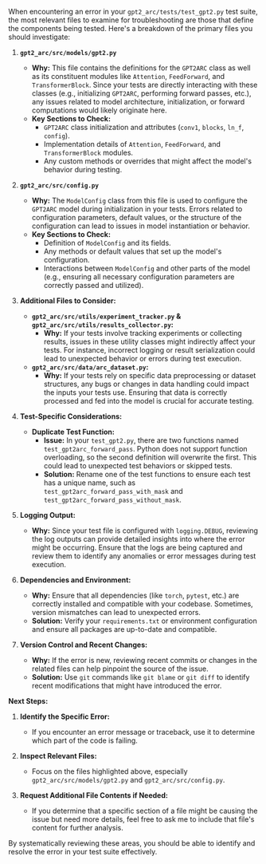 When encountering an error in your `gpt2_arc/tests/test_gpt2.py` test suite, the most relevant files to examine for troubleshooting are those that define the components being tested. Here's a breakdown of the primary files you should investigate:

1. **`gpt2_arc/src/models/gpt2.py`**
   - **Why:** This file contains the definitions for the `GPT2ARC` class as well as its constituent modules like `Attention`, `FeedForward`, and `TransformerBlock`. Since your tests are directly interacting with these classes (e.g., initializing `GPT2ARC`, performing forward passes, etc.), any issues related to model architecture, initialization, or forward computations would likely originate here.
   - **Key Sections to Check:**
     - `GPT2ARC` class initialization and attributes (`conv1`, `blocks`, `ln_f`, `config`).
     - Implementation details of `Attention`, `FeedForward`, and `TransformerBlock` modules.
     - Any custom methods or overrides that might affect the model's behavior during testing.

2. **`gpt2_arc/src/config.py`**
   - **Why:** The `ModelConfig` class from this file is used to configure the `GPT2ARC` model during initialization in your tests. Errors related to configuration parameters, default values, or the structure of the configuration can lead to issues in model instantiation or behavior.
   - **Key Sections to Check:**
     - Definition of `ModelConfig` and its fields.
     - Any methods or default values that set up the model's configuration.
     - Interactions between `ModelConfig` and other parts of the model (e.g., ensuring all necessary configuration parameters are correctly passed and utilized).

3. **Additional Files to Consider:**
   - **`gpt2_arc/src/utils/experiment_tracker.py` & `gpt2_arc/src/utils/results_collector.py`:**
     - **Why:** If your tests involve tracking experiments or collecting results, issues in these utility classes might indirectly affect your tests. For instance, incorrect logging or result serialization could lead to unexpected behavior or errors during test execution.
   - **`gpt2_arc/src/data/arc_dataset.py`:**
     - **Why:** If your tests rely on specific data preprocessing or dataset structures, any bugs or changes in data handling could impact the inputs your tests use. Ensuring that data is correctly processed and fed into the model is crucial for accurate testing.

4. **Test-Specific Considerations:**
   - **Duplicate Test Function:**
     - **Issue:** In your `test_gpt2.py`, there are two functions named `test_gpt2arc_forward_pass`. Python does not support function overloading, so the second definition will overwrite the first. This could lead to unexpected test behaviors or skipped tests.
     - **Solution:** Rename one of the test functions to ensure each test has a unique name, such as `test_gpt2arc_forward_pass_with_mask` and `test_gpt2arc_forward_pass_without_mask`.

5. **Logging Output:**
   - **Why:** Since your test file is configured with `logging.DEBUG`, reviewing the log outputs can provide detailed insights into where the error might be occurring. Ensure that the logs are being captured and review them to identify any anomalies or error messages during test execution.

6. **Dependencies and Environment:**
   - **Why:** Ensure that all dependencies (like `torch`, `pytest`, etc.) are correctly installed and compatible with your codebase. Sometimes, version mismatches can lead to unexpected errors.
   - **Solution:** Verify your `requirements.txt` or environment configuration and ensure all packages are up-to-date and compatible.

7. **Version Control and Recent Changes:**
   - **Why:** If the error is new, reviewing recent commits or changes in the related files can help pinpoint the source of the issue.
   - **Solution:** Use `git` commands like `git blame` or `git diff` to identify recent modifications that might have introduced the error.

**Next Steps:**

1. **Identify the Specific Error:**
   - If you encounter an error message or traceback, use it to determine which part of the code is failing.
   
2. **Inspect Relevant Files:**
   - Focus on the files highlighted above, especially `gpt2_arc/src/models/gpt2.py` and `gpt2_arc/src/config.py`.

3. **Request Additional File Contents if Needed:**
   - If you determine that a specific section of a file might be causing the issue but need more details, feel free to ask me to include that file's content for further analysis.

By systematically reviewing these areas, you should be able to identify and resolve the error in your test suite effectively.